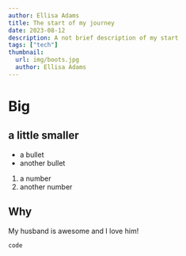 ```yaml
---
author: Ellisa Adams
title: The start of my journey
date: 2023-08-12
description: A not brief description of my start
tags: ["tech"]
thumbnail:
  url: img/boots.jpg
  author: Ellisa Adams
---
```


# Big

## a little smaller

* a bullet
* another bullet



1. a number
1. another number

## Why

My husband is awesome and I love him!

```
code
```